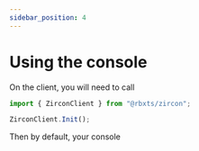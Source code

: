 ```yaml
---
sidebar_position: 4
---
```

# Using the console

On the client, you will need to call 

```ts
import { ZirconClient } from "@rbxts/zircon";

ZirconClient.Init();
```

Then by default, your console
